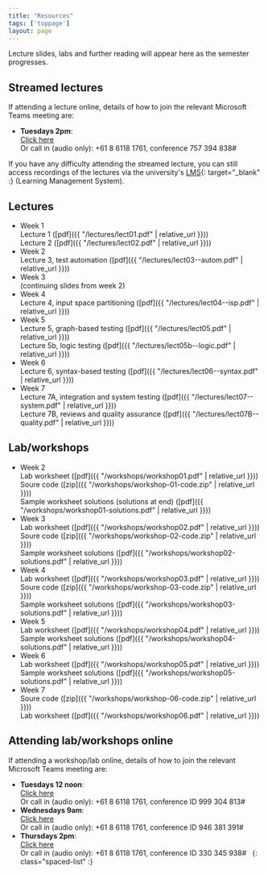 ```yaml
---
title: "Resources"
tags: ['toppage']
layout: page
---
```


Lecture slides, labs and further reading will appear here as the semester progresses.

## Streamed lectures

If attending a lecture online, details of how
to join the relevant Microsoft Teams meeting are:

- **Tuesdays 2pm**:  
  [Click here](https://teams.microsoft.com/l/meetup-join/19%3a7112d4e6b5c7434dbf89f501e07af4c2%40thread.tacv2/1615259979805?context=%7b%22Tid%22%3a%2205894af0-cb28-46d8-8716-74cdb46e2226%22%2c%22Oid%22%3a%22e72c5de6-8733-4bc9-95bc-08b3eb1354a2%22%7d)   
  Or call in (audio only): +61 8 6118 1761, conference 757 394 838#

If you have any difficulty attending the streamed lecture,
you can still access recordings of the lectures via the
university's [LMS][lms]{: target="_blank" :} (Learning Management System).


[lms]: http://www.lms.uwa.edu.au/


## Lectures

- Week 1   
  Lecture 1 ([pdf]({{ "/lectures/lect01.pdf" | relative_url }}))  
  Lecture 2 ([pdf]({{ "/lectures/lect02.pdf" | relative_url }}))
- Week 2   
  Lecture 3, test automation ([pdf]({{ "/lectures/lect03--autom.pdf" | relative_url }}))
- Week 3  
  (continuing slides from week 2)
- Week 4  
  Lecture 4, input space partitioning ([pdf]({{ "/lectures/lect04--isp.pdf" | relative_url }}))
- Week 5  
  Lecture 5, graph-based testing ([pdf]({{ "/lectures/lect05.pdf" | relative_url }}))  
  Lecture 5b, logic testing ([pdf]({{ "/lectures/lect05b--logic.pdf" | relative_url }}))
- Week 6  
  Lecture 6, syntax-based testing ([pdf]({{ "/lectures/lect06--syntax.pdf" | relative_url }}))  
- Week 7  
  Lecture 7A, integration and system testing ([pdf]({{ "/lectures/lect07--system.pdf" | relative_url }}))  
  Lecture 7B, reviews and quality assurance ([pdf]({{ "/lectures/lect07B--quality.pdf" | relative_url }}))  


## Lab/workshops

- Week 2     
  Lab worksheet ([pdf]({{ "/workshops/workshop01.pdf" | relative_url }}))  
  Soure code ([zip]({{ "/workshops/workshop-01-code.zip" | relative_url }}))   
  Sample worksheet solutions (solutions at end) ([pdf]({{ "/workshops/workshop01-solutions.pdf" | relative_url }}))
- Week 3     
  Lab worksheet ([pdf]({{ "/workshops/workshop02.pdf" | relative_url }}))  
  Soure code ([zip]({{ "/workshops/workshop-02-code.zip" | relative_url }}))   
  Sample worksheet solutions ([pdf]({{ "/workshops/workshop02-solutions.pdf" | relative_url }}))
- Week 4     
  Lab worksheet ([pdf]({{ "/workshops/workshop03.pdf" | relative_url }}))  
  Soure code ([zip]({{ "/workshops/workshop-03-code.zip" | relative_url }}))   
  Sample worksheet solutions ([pdf]({{ "/workshops/workshop03-solutions.pdf" | relative_url }}))
- Week 5     
  Lab worksheet ([pdf]({{ "/workshops/workshop04.pdf" | relative_url }}))  
  Sample worksheet solutions ([pdf]({{ "/workshops/workshop04-solutions.pdf" | relative_url }}))
- Week 6     
  Lab worksheet ([pdf]({{ "/workshops/workshop05.pdf" | relative_url }}))  
  Sample worksheet solutions ([pdf]({{ "/workshops/workshop05-solutions.pdf" | relative_url }}))
- Week 7     
  Soure code ([zip]({{ "/workshops/workshop-06-code.zip" | relative_url }}))   
  Lab worksheet ([pdf]({{ "/workshops/workshop06.pdf" | relative_url }}))

## Attending lab/workshops online

If attending a workshop/lab online, details of how
to join the relevant Microsoft Teams meeting are:

- **Tuesdays 12 noon**:  
  [Click here](https://teams.microsoft.com/l/meetup-join/19%3a532e791d85b8469e8264524bacf5d283%40thread.tacv2/1614927592108?context=%7b%22Tid%22%3a%2205894af0-cb28-46d8-8716-74cdb46e2226%22%2c%22Oid%22%3a%22e72c5de6-8733-4bc9-95bc-08b3eb1354a2%22%7d)   
  Or call in (audio only): +61 8 6118 1761, conference ID 999 304 813#    
- **Wednesdays 9am**:  
  [Click here](https://teams.microsoft.com/l/meetup-join/19%3a242ae279c0e54c7d94973ce8a65630c3%40thread.tacv2/1615873670275?context=%7b%22Tid%22%3a%2205894af0-cb28-46d8-8716-74cdb46e2226%22%2c%22Oid%22%3a%22128db1d9-3ae1-4ba6-8c2b-13f85693a6ba%22%7d)  
  Or call in (audio only): +61 8 6118 1761, conference ID 946 381 391#  
- **Thursdays 2pm**:  
  [Click here](https://teams.microsoft.com/l/meetup-join/19%3a58a2e590d5164f6e97f826f3ee06189b%40thread.tacv2/1614928022425?context=%7b%22Tid%22%3a%2205894af0-cb28-46d8-8716-74cdb46e2226%22%2c%22Oid%22%3a%22e72c5de6-8733-4bc9-95bc-08b3eb1354a2%22%7d)  
  Or call in (audio only): +61 8 6118 1761, conference ID 330 345 938#  
{: class="spaced-list" :}

